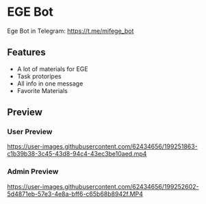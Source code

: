 
# EGE Bot

Ege Bot in Telegram: https://t.me/mifege_bot


## Features

- A lot of materials for EGE
- Task protoripes
- All info in one message
- Favorite Materials


## Preview

### User Preview

https://user-images.githubusercontent.com/62434656/199251863-c1b39b38-3c45-43d8-94c4-43ec3be10aed.mp4


### Admin Preview

https://user-images.githubusercontent.com/62434656/199252602-5d4871eb-57e3-4e8a-bff6-c65b68b8942f.MP4




